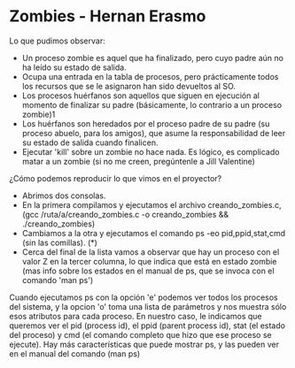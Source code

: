 Zombies - Hernan Erasmo
===============

Lo que pudimos observar:

* Un proceso zombie es aquel que ha finalizado, pero cuyo padre aún no ha leído su estado de salida.
* Ocupa una entrada en la tabla de procesos, pero prácticamente todos los recursos que se le asignaron han sido devueltos al SO.
* Los procesos huérfanos son aquellos que siguen en ejecución al momento de finalizar su padre (básicamente, lo contrario a un proceso zombie)1
* Los huérfanos son heredados por el proceso padre de su padre (su proceso abuelo, para los amigos), que asume la responsabilidad de leer su estado de salida cuando finalicen.
* Ejecutar 'kill' sobre un zombie no hace nada. Es lógico, es complicado matar a un zombie (si no me creen, pregúntenle a Jill Valentine)

¿Cómo podemos reproducir lo que vimos en el proyector?

* Abrimos dos consolas.
* En la primera compilamos y ejecutamos el archivo creando_zombies.c, (gcc /ruta/a/creando_zombies.c -o creando_zombies && ./creando_zombies)
* Cambiamos a la otra y ejecutamos el comando ps -eo pid,ppid,stat,cmd (sin las comillas). (*)
* Cerca del final de la lista vamos a observar que hay un proceso con el valor Z en la tercer columna, lo que indica que está en estado zombie (mas info sobre los estados en el manual de ps, que se invoca con el comando 'man ps')

Cuando ejecutamos ps con la opción 'e' podemos ver todos los procesos del sistema, y la opcion 'o' toma una lista de parámetros y nos muestra sólo esos atributos para cada proceso. En nuestro caso, le indicamos que queremos ver el pid (process id), el ppid (parent process id), stat (el estado del proceso) y cmd (el comando completo que hizo que ese proceso se ejecute). Hay más características que puede mostrar ps, y las pueden ver en el manual del comando (man ps)
